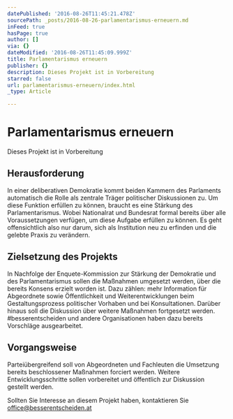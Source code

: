 ```yaml
---
datePublished: '2016-08-26T11:45:21.478Z'
sourcePath: _posts/2016-08-26-parlamentarismus-erneuern.md
inFeed: true
hasPage: true
author: []
via: {}
dateModified: '2016-08-26T11:45:09.999Z'
title: Parlamentarismus erneuern
publisher: {}
description: Dieses Projekt ist in Vorbereitung
starred: false
url: parlamentarismus-erneuern/index.html
_type: Article

---
```

# Parlamentarismus erneuern

Dieses Projekt ist in Vorbereitung

## Herausforderung

In einer deliberativen Demokratie kommt beiden Kammern des Parlaments automatisch die Rolle als zentrale Träger politischer Diskussionen zu. Um diese Funktion erfüllen zu können, braucht es eine Stärkung des Parlamentarismus. Wobei Nationalrat und Bundesrat formal bereits über alle Voraussetzungen verfügen, um diese Aufgabe erfüllen zu können. Es geht offensichtlich also nur darum, sich als Institution neu zu erfinden und die gelebte Praxis zu verändern.

## Zielsetzung des Projekts

In Nachfolge der Enquete-Kommission zur Stärkung der Demokratie und des Parlamentarismus sollen die Maßnahmen umgesetzt werden, über die bereits Konsens erzielt worden ist. Dazu zählen: mehr Information für Abgeordnete sowie Öffentlichkeit und Weiterentwicklungen beim Gestaltungsprozess politischer Vorhaben und bei Konsultationen. Darüber hinaus soll die Diskussion über weitere Maßnahmen fortgesetzt werden. \#besserentscheiden und andere Organisationen haben dazu bereits Vorschläge ausgearbeitet.

## Vorgangsweise

Parteiübergreifend soll von Abgeordneten und Fachleuten die Umsetzung bereits beschlossener Maßnahmen forciert werden. Weitere Entwicklungsschritte sollen vorbereitet und öffentlich zur Diskussion gestellt werden.

Sollten Sie Interesse an diesem Projekt haben, kontaktieren Sie [office@besserentscheiden.at][0]

[0]: mailto:office@besserentscheiden.at
